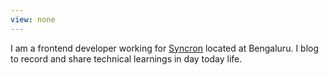 ```yaml
---
view: none
---
```


I am a frontend developer working for [Syncron][1] 
located at Bengaluru. I blog to record and share technical learnings in day today life. 


[1]: http://syncron.com/
